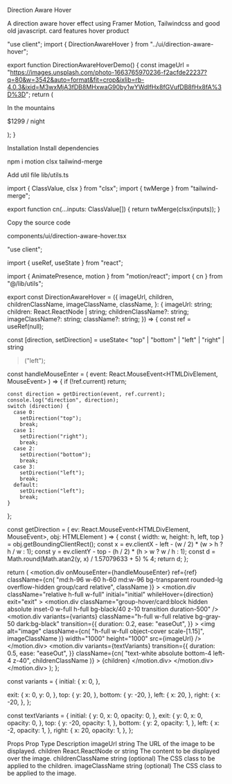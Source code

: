 Direction Aware Hover

A direction aware hover effect using Framer Motion, Tailwindcss and good old javascript.
card
features
hover
product

"use client";
import { DirectionAwareHover } from "../ui/direction-aware-hover";
 
export function DirectionAwareHoverDemo() {
  const imageUrl =
    "https://images.unsplash.com/photo-1663765970236-f2acfde22237?q=80&w=3542&auto=format&fit=crop&ixlib=rb-4.0.3&ixid=M3wxMjA3fDB8MHxwaG90by1wYWdlfHx8fGVufDB8fHx8fA%3D%3D";
  return (
    <div className="h-[40rem] relative  flex items-center justify-center">
      <DirectionAwareHover imageUrl={imageUrl}>
        <p className="font-bold text-xl">In the mountains</p>
        <p className="font-normal text-sm">$1299 / night</p>
      </DirectionAwareHover>
    </div>
  );
}

Installation
Install dependencies

npm i motion clsx tailwind-merge

Add util file
lib/utils.ts

import { ClassValue, clsx } from "clsx";
import { twMerge } from "tailwind-merge";
 
export function cn(...inputs: ClassValue[]) {
  return twMerge(clsx(inputs));
}

Copy the source code

components/ui/direction-aware-hover.tsx

"use client";
 
import { useRef, useState } from "react";
 
import { AnimatePresence, motion } from "motion/react";
import { cn } from "@/lib/utils";
 
export const DirectionAwareHover = ({
  imageUrl,
  children,
  childrenClassName,
  imageClassName,
  className,
}: {
  imageUrl: string;
  children: React.ReactNode | string;
  childrenClassName?: string;
  imageClassName?: string;
  className?: string;
}) => {
  const ref = useRef<HTMLDivElement>(null);
 
  const [direction, setDirection] = useState<
    "top" | "bottom" | "left" | "right" | string
  >("left");
 
  const handleMouseEnter = (
    event: React.MouseEvent<HTMLDivElement, MouseEvent>
  ) => {
    if (!ref.current) return;
 
    const direction = getDirection(event, ref.current);
    console.log("direction", direction);
    switch (direction) {
      case 0:
        setDirection("top");
        break;
      case 1:
        setDirection("right");
        break;
      case 2:
        setDirection("bottom");
        break;
      case 3:
        setDirection("left");
        break;
      default:
        setDirection("left");
        break;
    }
  };
 
  const getDirection = (
    ev: React.MouseEvent<HTMLDivElement, MouseEvent>,
    obj: HTMLElement
  ) => {
    const { width: w, height: h, left, top } = obj.getBoundingClientRect();
    const x = ev.clientX - left - (w / 2) * (w > h ? h / w : 1);
    const y = ev.clientY - top - (h / 2) * (h > w ? w / h : 1);
    const d = Math.round(Math.atan2(y, x) / 1.57079633 + 5) % 4;
    return d;
  };
 
  return (
    <motion.div
      onMouseEnter={handleMouseEnter}
      ref={ref}
      className={cn(
        "md:h-96 w-60 h-60 md:w-96 bg-transparent rounded-lg overflow-hidden group/card relative",
        className
      )}
    >
      <AnimatePresence mode="wait">
        <motion.div
          className="relative h-full w-full"
          initial="initial"
          whileHover={direction}
          exit="exit"
        >
          <motion.div className="group-hover/card:block hidden absolute inset-0 w-full h-full bg-black/40 z-10 transition duration-500" />
          <motion.div
            variants={variants}
            className="h-full w-full relative bg-gray-50 dark:bg-black"
            transition={{
              duration: 0.2,
              ease: "easeOut",
            }}
          >
            <img
              alt="image"
              className={cn(
                "h-full w-full object-cover scale-[1.15]",
                imageClassName
              )}
              width="1000"
              height="1000"
              src={imageUrl}
            />
          </motion.div>
          <motion.div
            variants={textVariants}
            transition={{
              duration: 0.5,
              ease: "easeOut",
            }}
            className={cn(
              "text-white absolute bottom-4 left-4 z-40",
              childrenClassName
            )}
          >
            {children}
          </motion.div>
        </motion.div>
      </AnimatePresence>
    </motion.div>
  );
};
 
const variants = {
  initial: {
    x: 0,
  },
 
  exit: {
    x: 0,
    y: 0,
  },
  top: {
    y: 20,
  },
  bottom: {
    y: -20,
  },
  left: {
    x: 20,
  },
  right: {
    x: -20,
  },
};
 
const textVariants = {
  initial: {
    y: 0,
    x: 0,
    opacity: 0,
  },
  exit: {
    y: 0,
    x: 0,
    opacity: 0,
  },
  top: {
    y: -20,
    opacity: 1,
  },
  bottom: {
    y: 2,
    opacity: 1,
  },
  left: {
    x: -2,
    opacity: 1,
  },
  right: {
    x: 20,
    opacity: 1,
  },
};

Props
Prop	Type	Description
imageUrl	string	The URL of the image to be displayed.
children	React.ReactNode or string	The content to be displayed over the image.
childrenClassName	string (optional)	The CSS class to be applied to the children.
imageClassName	string (optional)	The CSS class to be applied to the image.